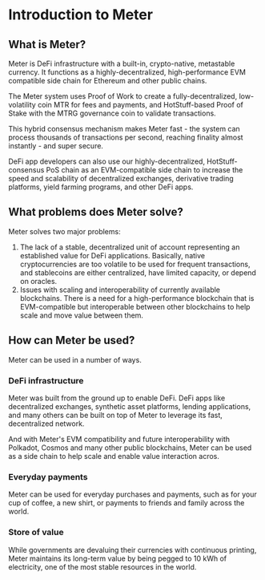 # Introduction to Meter

## What is Meter?

Meter is DeFi infrastructure with a built-in, crypto-native, metastable currency.  It functions as a highly-decentralized, high-performance EVM compatible side chain for Ethereum and other public chains.

The Meter system uses Proof of Work to create a fully-decentralized, low-volatility coin MTR for fees and payments, and HotStuff-based Proof of Stake with the MTRG governance coin to validate transactions.

This hybrid consensus mechanism makes Meter fast - the system can process thousands of transactions per second, reaching finality almost instantly - and super secure. 

DeFi app developers can also use our highly-decentralized, HotStuff-consensus PoS chain as an EVM-compatible side chain to increase the speed and scalability of decentralized exchanges, derivative trading platforms, yield farming programs, and other DeFi apps. 

## What problems does Meter solve?

Meter solves two major problems:

1. The lack of a stable, decentralized unit of account representing an established value for DeFi applications. Basically, native cryptocurrencies are too volatile to be used for frequent transactions, and stablecoins are either centralized, have limited capacity, or depend on oracles.
2. Issues with scaling and interoperability of currently available blockchains. There is a need for a high-performance blockchain that is EVM-compatible but interoperable between other blockchains to help scale and move value between them.

## How can Meter be used?

Meter can be used in a number of ways.

### DeFi infrastructure

Meter was built from the ground up to enable DeFi. DeFi apps like decentralized exchanges, synthetic asset platforms, lending applications, and many others can be built on top of Meter to leverage its fast, decentralized network. 

And with Meter's EVM compatibility and future interoperability with Polkadot, Cosmos and many other public blockchains, Meter can be used as a side chain to help scale and enable value interaction acros. 

### Everyday payments

Meter can be used for everyday purchases and payments, such as for your cup of coffee, a new shirt, or payments to friends and family across the world.

### Store of value

While governments are devaluing their currencies with continuous printing, Meter maintains its long-term value by being pegged to 10 kWh of electricity, one of the most stable resources in the world. 

